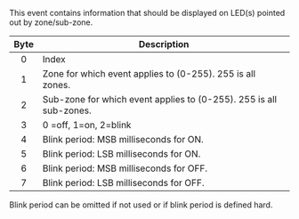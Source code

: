 This event contains information that should be displayed on LED(s) pointed out by zone/sub-zone. 

 | Byte | Description                                                        | 
 | :----: | -----------                                                        | 
 | 0    | Index                                                              | 
 | 1    | Zone for which event applies to (0-255). 255 is all zones.         | 
 | 2    | Sub-zone for which event applies to (0-255). 255 is all sub-zones. | 
 | 3    | 0 =off, 1=on, 2=blink                                              | 
 | 4    | Blink period: MSB milliseconds for ON.                             | 
 | 5    | Blink period: LSB milliseconds for ON.                             | 
 | 6    | Blink period: MSB milliseconds for OFF.                            | 
 | 7    | Blink period: LSB milliseconds for OFF.                            | 

Blink period can be omitted if not used or if blink period is defined hard. 
